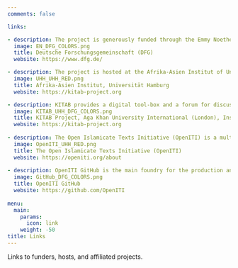 ```yaml
---
comments: false

links:

- description: The project is generously funded through the Emmy Noether Program of the German Research Foundation.
  image: EN_DFG_COLORS.png
  title: Deutsche Forschungsgemeinschaft (DFG)
  website: https://www.dfg.de/

- description: The project is hosted at the Afrika-Asien Institut of Universität Hamburg, Hamburg, Germany
  image: UHH_UHH_RED.png
  title: Afrika-Asien Institut, Universität Hamburg
  website: https://kitab-project.org

- description: KITAB provides a digital tool-box and a forum for discussions about Arabic texts. We wish to empower users to explore Arabic texts in completely new ways and to expand the frontiers of knowledge about one of the world’s largest and most complex textual traditions.
  image: KITAB_UHH_DFG_COLORS.png
  title: KITAB Project, Aga Khan University International (London), Institute for the Study of Muslim Civilisations 
  website: https://kitab-project.org
  
- description: The Open Islamicate Texts Initiative (OpenITI) is a multi-institutional effort led by researchers at the Aga Khan University’s Institute for the Study of Muslim Civilisations in London, Roshan Institute for Persian Studies at the University of Maryland, College Park, and Universität Hamburg that aims to develop the digital infrastructure for the study of Islamicate cultures.
  image: OpenITI_UHH_RED.png
  title: The Open Islamicate Texts Initiative (OpenITI)
  website: https://openiti.org/about
  
- description: OpenITI GitHub is the main foundry for the production and curation of the OpenITI Corpus.
  image: GitHub_DFG_COLORS.png
  title: OpenITI GitHub
  website: https://github.com/OpenITI
  
menu:
  main:
    params:
      icon: link
    weight: -50
title: Links
---
```


Links to funders, hosts, and affiliated projects.